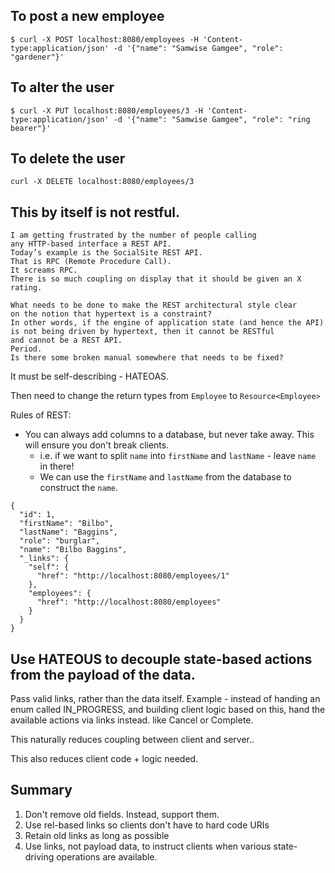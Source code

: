 ## To post a new employee

`$ curl -X POST localhost:8080/employees -H 'Content-type:application/json' -d '{"name": "Samwise Gamgee", "role": "gardener"}'`

## To alter the user

`$ curl -X PUT localhost:8080/employees/3 -H 'Content-type:application/json' -d '{"name": "Samwise Gamgee", "role": "ring bearer"}'`

## To delete the user

`curl -X DELETE localhost:8080/employees/3`

## This by itself is not restful. 

```
I am getting frustrated by the number of people calling 
any HTTP-based interface a REST API. 
Today’s example is the SocialSite REST API.
That is RPC (Remote Procedure Call).
It screams RPC. 
There is so much coupling on display that it should be given an X rating.

What needs to be done to make the REST architectural style clear 
on the notion that hypertext is a constraint? 
In other words, if the engine of application state (and hence the API) 
is not being driven by hypertext, then it cannot be RESTful 
and cannot be a REST API. 
Period. 
Is there some broken manual somewhere that needs to be fixed?
```

It must be self-describing - HATEOAS. 

Then need to change the return types from `Employee` to `Resource<Employee>`

Rules of REST:

- You can always add columns to a database, but never take away. This will ensure you don't break clients.
    - i.e. if we want to split `name` into `firstName` and `lastName` - leave `name` in there!
    - We can use the `firstName` and `lastName` from the database to construct the `name`.
    
```$xslt
{
  "id": 1,
  "firstName": "Bilbo",
  "lastName": "Baggins",
  "role": "burglar",
  "name": "Bilbo Baggins",
  "_links": {
    "self": {
      "href": "http://localhost:8080/employees/1"
    },
    "employees": {
      "href": "http://localhost:8080/employees"
    }
  }
}
```    

## Use HATEOUS to decouple state-based actions from the payload of the data.

Pass valid links, rather than the data itself. Example - instead of handing an enum called IN_PROGRESS, and 
building client logic based on this, hand the available actions via links instead.
 like Cancel or Complete.

This naturally reduces coupling between client and server..

This also reduces client code + logic needed.

## Summary

1. Don't remove old fields. Instead, support them.
2. Use rel-based links so clients don't have to hard code URIs
3. Retain old links as long as possible
4. Use links, not payload data, to instruct clients when various state-driving 
operations are available.

 


    
